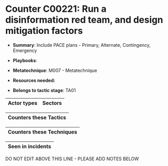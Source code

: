 # Counter C00221: Run a disinformation red team, and design mitigation factors

* **Summary**: Include PACE plans - Primary, Alternate, Contingency, Emergency

* **Playbooks**: 

* **Metatechnique**: M007 - Metatechnique

* **Resources needed:** 

* **Belongs to tactic stage**: TA01


| Actor types | Sectors |
| ----------- | ------- |



| Counters these Tactics |
| ---------------------- |



| Counters these Techniques |
| ------------------------- |



| Seen in incidents |
| ----------------- |


DO NOT EDIT ABOVE THIS LINE - PLEASE ADD NOTES BELOW